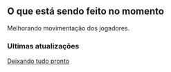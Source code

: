 ## O que está sendo feito no momento

Melhorando movimentação dos jogadores.

### Ultimas atualizações

[Deixando tudo pronto](https://lucasschurer.github.io/elm-pong/07-04-2019-1)
